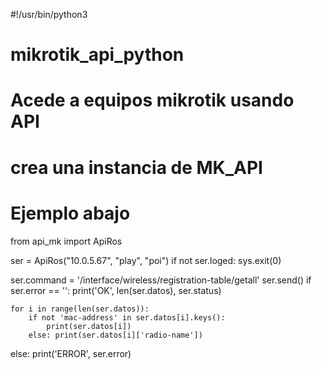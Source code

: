 
#!/usr/bin/python3
# mikrotik_api_python
# Acede a equipos mikrotik usando API
# crea una instancia de MK_API
# Ejemplo abajo







from api_mk import ApiRos 

ser = ApiRos("10.0.5.67", "play", "poi")
if not ser.loged:
    sys.exit(0)


ser.command = '/interface/wireless/registration-table/getall'
ser.send()
if ser.error == '':
    print('OK', len(ser.datos), ser.status)

    for i in range(len(ser.datos)):
        if not 'mac-address' in ser.datos[i].keys():
            print(ser.datos[i])
        else: print(ser.datos[i]['radio-name'])
        
else: print('ERROR', ser.error)

    
